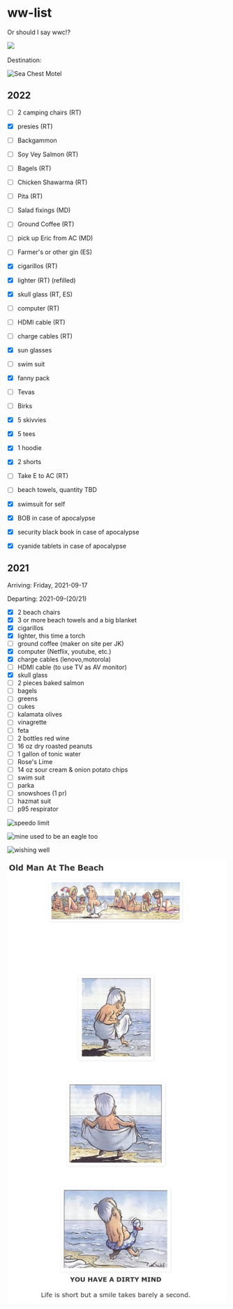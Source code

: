 # ww-list

Or should I say wwc!? 

![](https://media0.giphy.com/media/l4JyQJQ2e60y0gTN6/giphy.gif)


Destination:


![Sea Chest Motel](https://seachestmotel.com/wp-content/uploads/2022/06/sea-chest-motel-pool.jpg)


## 2022

- [ ] 2 camping chairs (RT)
- [x] presies (RT)
- [ ] Backgammon
- [ ] Soy Vey Salmon (RT)
- [ ] Bagels (RT)
- [ ] Chicken Shawarma (RT)
- [ ] Pita (RT)
- [ ] Salad fixings (MD)
- [ ] Ground Coffee (RT)
- [ ] pick up Eric from AC (MD)
- [ ] Farmer's or other gin (ES)
- [x] cigarillos (RT)
- [x] lighter (RT) (refilled)
- [x] skull glass (RT, ES)
- [ ] computer (RT)
- [ ] HDMI cable (RT)
- [ ] charge cables (RT)
- [x] sun glasses
- [ ] swim suit 
- [x] fanny pack
- [ ] Tevas
- [ ] Birks
- [x] 5 skivvies
- [x] 5 tees
- [x] 1 hoodie
- [x] 2 shorts
- [ ] Take E to AC (RT)
- [ ] beach towels, quantity TBD
- [x] swimsuit for self
- [x] BOB in case of apocalypse
- [x] security black book in case of apocalypse
- [x] cyanide tablets in case of apocalypse



## 2021

Arriving: Friday, 2021-09-17

Departing: 2021-09-(20/21)

- [x] 2 beach chairs
- [x] 3 or more beach towels and a big blanket
- [x] cigarillos
- [x] lighter, this time a torch
- [ ] ground coffee (maker on site per JK)
- [x] computer (Netflix, youtube, etc.)
- [x] charge cables (lenovo,motorola)
- [ ] HDMI cable (to use TV as AV monitor)
- [x] skull glass
- [ ] 2 pieces baked salmon
- [ ] bagels
- [ ] greens
- [ ] cukes
- [ ] kalamata olives
- [ ] vinagrette
- [ ] feta
- [ ] 2 bottles red wine
- [ ] 16 oz dry roasted peanuts
- [ ] 1 gallon of tonic water
- [ ] Rose's Lime
- [ ] 14 oz sour cream & onion potato chips
- [ ] swim suit
- [ ] parka
- [ ] snowshoes (1 pr)
- [ ] hazmat suit
- [ ] p95 respirator
 
![speedo limit](https://render.fineartamerica.com/images/rendered/default/metal-print/6/8/break/images-medium-5/speedo-limit-21-years-marisa-acocella-marchetto.jpg)

![mine used to be an eagle too](https://cdn.dopl3r.com//media/memes_files/mine-used-to-be-an-eagle-too-trQTS.jpg)

![wishing well](https://i.etsystatic.com/15803407/r/il/6bbe7e/2535338937/il_794xN.2535338937_sc9l.jpg)

![old man at beach](old-man-at-beach.png)
